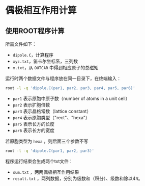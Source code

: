 # 偶极相互作用计算

## 使用ROOT程序计算
所需文件如下：
- `dipole.C`，计算程序
- `xyz.txt`，笛卡尔坐标系，三列数
- `m.txt`，从 `OUTCAR` 中得到相应原子的总磁矩

运行时两个数据文件与程序放在同一目录下，在终端输入：
```bash
root -l -q 'dipole.C(par1, par2, par3, par4, par5, par6)'
```
- `par1` 表示原胞中原子数（number of atoms in a unit cell）
- `par2` 表示扩胞倍数
- `par3` 表示晶格常数（lattice constant）
- `par4` 表示原胞类型（"rect"、"hexa"）
- `par5` 表示长方的长度
- `par6` 表示长方的宽度

若原胞类型为 `hexa` ，则后面三个参数不写
```bash
root -l -q 'dipole.C(par1, par2, par3)'
```
程序运行结束会生成两个txt文件：
- `sum.txt` ，两两偶极相互作用结果
- `result.txt` ，两列数据，分别为级数和（积分）、级数和除以4$\pi$。
